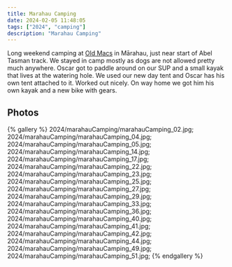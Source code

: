 ```yaml
---
title: Marahau Camping
date: 2024-02-05 11:48:05
tags: ["2024", "camping"]
description: "Marahau Camping"
---
```


Long weekend camping at [Old Macs](https://www.oldmacs.co.nz/) in Mārahau, just near start of Abel Tasman track. We stayed in camp mostly as dogs are not allowed pretty much anywhere. Oscar got to paddle around on our SUP and a small kayak that lives at the watering hole. We used our new day tent and Oscar has his own tent attached to it. Worked out nicely.  On way home we got him his own kayak and a new bike with gears.


## Photos

{% gallery %}
2024/marahauCamping/marahauCamping_02.jpg;
2024/marahauCamping/marahauCamping_04.jpg;
2024/marahauCamping/marahauCamping_05.jpg;
2024/marahauCamping/marahauCamping_14.jpg;
2024/marahauCamping/marahauCamping_17.jpg;
2024/marahauCamping/marahauCamping_22.jpg;
2024/marahauCamping/marahauCamping_23.jpg;
2024/marahauCamping/marahauCamping_25.jpg;
2024/marahauCamping/marahauCamping_27.jpg;
2024/marahauCamping/marahauCamping_29.jpg;
2024/marahauCamping/marahauCamping_33.jpg;
2024/marahauCamping/marahauCamping_36.jpg;
2024/marahauCamping/marahauCamping_40.jpg;
2024/marahauCamping/marahauCamping_41.jpg;
2024/marahauCamping/marahauCamping_42.jpg;
2024/marahauCamping/marahauCamping_44.jpg;
2024/marahauCamping/marahauCamping_49.jpg;
2024/marahauCamping/marahauCamping_51.jpg;
{% endgallery %}

